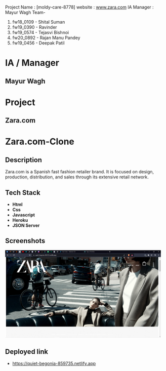 Project Name : [moldy-care-8778]
website : www.zara.com
IA Manager : Mayur Wagh
Team-
1. fw18_0109 - Shital Suman
2. fw19_0390 - Ravinder
3. fw19_0574 - Tejasvi Bishnoi
4. fw20_0892 - Rajan Manu Pandey
5. fw19_0456 - Deepak Patil


<h1>IA / Manager</h1>
<h2>Mayur Wagh</h2>

<h1>Project</h1>
<h2>Zara.com</h2>

# Zara.com-Clone

## Description
Zara.com  is a Spanish fast fashion retailer brand. It is focused on design, production, distribution, and sales through its extensive retail network.

## Tech Stack
- **Html**
- **Css**
- **Javascript**
- **Heroku**
- **JSON Server**


## Screenshots

<img id="ss1" src="./screenshots/ss1.png" alt="">

## Deployed link
- https://quiet-begonia-859735.netlify.app
